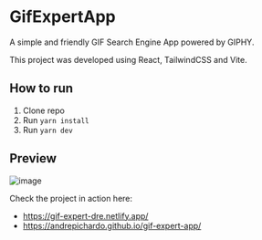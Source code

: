 # GifExpertApp

A simple and friendly GIF Search Engine App powered by GIPHY.

This project was developed using React, TailwindCSS and Vite.

## How to run

1. Clone repo
2. Run `yarn install`
3. Run `yarn dev`

## Preview

![image](https://user-images.githubusercontent.com/36863134/189146274-406c5a9d-a433-4fdf-91bf-5ced7717c36e.png)


Check the project in action here: 
- https://gif-expert-dre.netlify.app/
- https://andrepichardo.github.io/gif-expert-app/
